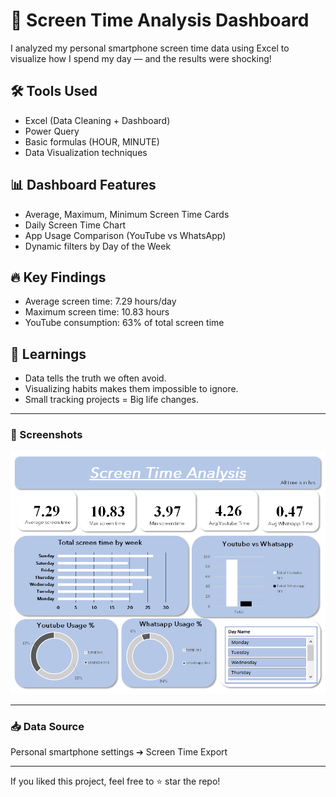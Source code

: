 # 📱 Screen Time Analysis Dashboard

I analyzed my personal smartphone screen time data using Excel to visualize how I spend my day — and the results were shocking! 

## 🛠️ Tools Used
- Excel (Data Cleaning + Dashboard)
- Power Query
- Basic formulas (HOUR, MINUTE)
- Data Visualization techniques

## 📊 Dashboard Features
- Average, Maximum, Minimum Screen Time Cards
- Daily Screen Time Chart
- App Usage Comparison (YouTube vs WhatsApp)
- Dynamic filters by Day of the Week

## 🔥 Key Findings
- Average screen time: 7.29 hours/day
- Maximum screen time: 10.83 hours
- YouTube consumption: 63% of total screen time

## 🎯 Learnings
- Data tells the truth we often avoid.
- Visualizing habits makes them impossible to ignore.
- Small tracking projects = Big life changes.

---

### 📸 Screenshots
![Dashboard](image/dashboard.png)

---

### 📥 Data Source
Personal smartphone settings ➔ Screen Time Export

---

If you liked this project, feel free to ⭐ star the repo!
